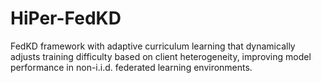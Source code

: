 # HiPer-FedKD
FedKD framework with adaptive curriculum learning that dynamically adjusts training difficulty based on client heterogeneity, improving model performance in non-i.i.d. federated learning environments.
